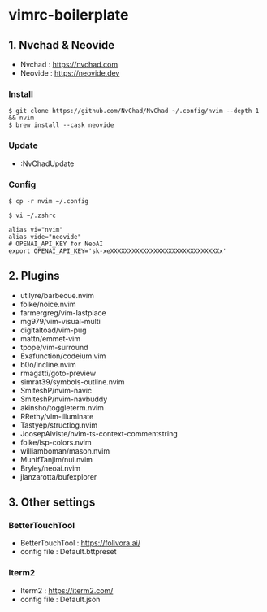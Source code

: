 # vimrc-boilerplate 

## 1. Nvchad & Neovide
- Nvchad : https://nvchad.com
- Neovide : https://neovide.dev

### Install
```shell
$ git clone https://github.com/NvChad/NvChad ~/.config/nvim --depth 1 && nvim
$ brew install --cask neovide
```

### Update
* :NvChadUpdate

### Config
```shell
$ cp -r nvim ~/.config
```

```shell
$ vi ~/.zshrc

alias vi="nvim"
alias vide="neovide"
# OPENAI_API_KEY for NeoAI
export OPENAI_API_KEY='sk-xeXXXXXXXXXXXXXXXXXXXXXXXXXXXXXXx'

```

## 2. Plugins 
- utilyre/barbecue.nvim
- folke/noice.nvim
- farmergreg/vim-lastplace
- mg979/vim-visual-multi   
- digitaltoad/vim-pug      
- mattn/emmet-vim          
- tpope/vim-surround       
- Exafunction/codeium.vim
- b0o/incline.nvim
- rmagatti/goto-preview
- simrat39/symbols-outline.nvim
- SmiteshP/nvim-navic
- SmiteshP/nvim-navbuddy
- akinsho/toggleterm.nvim
- RRethy/vim-illuminate
- Tastyep/structlog.nvim
- JoosepAlviste/nvim-ts-context-commentstring
- folke/lsp-colors.nvim
- williamboman/mason.nvim
- MunifTanjim/nui.nvim
- Bryley/neoai.nvim
- jlanzarotta/bufexplorer  


## 3. Other settings

### BetterTouchTool
- BetterTouchTool : https://folivora.ai/ 
- config file : Default.bttpreset

### Iterm2
- Iterm2 : https://iterm2.com/
- config file : Default.json